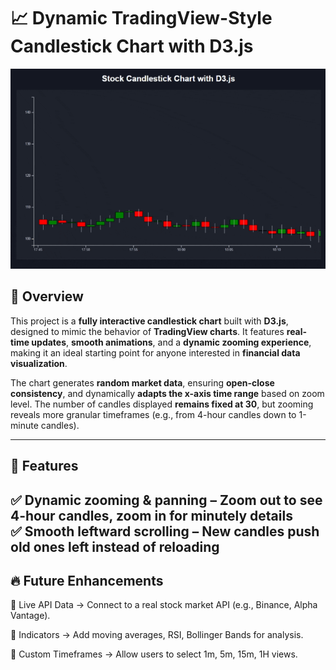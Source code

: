 # 📈 Dynamic TradingView-Style Candlestick Chart with D3.js

![Candlestick Chart](chrome-capture-2025-3-23.gif)

## 📝 Overview
This project is a **fully interactive candlestick chart** built with **D3.js**, designed to mimic the behavior of **TradingView charts**. It features **real-time updates**, **smooth animations**, and a **dynamic zooming experience**, making it an ideal starting point for anyone interested in **financial data visualization**.

The chart generates **random market data**, ensuring **open-close consistency**, and dynamically **adapts the x-axis time range** based on zoom level. The number of candles displayed **remains fixed at 30**, but zooming reveals more granular timeframes (e.g., from 4-hour candles down to 1-minute candles).

---

## 🎯 Features
✅ **Dynamic zooming & panning** – Zoom out to see 4-hour candles, zoom in for minutely details  
✅ **Smooth leftward scrolling** – New candles push old ones left instead of reloading  
---

## 🔥 Future Enhancements

🔹 Live API Data → Connect to a real stock market API (e.g., Binance, Alpha Vantage).

🔹 Indicators → Add moving averages, RSI, Bollinger Bands for analysis.

🔹 Custom Timeframes → Allow users to select 1m, 5m, 15m, 1H views.

